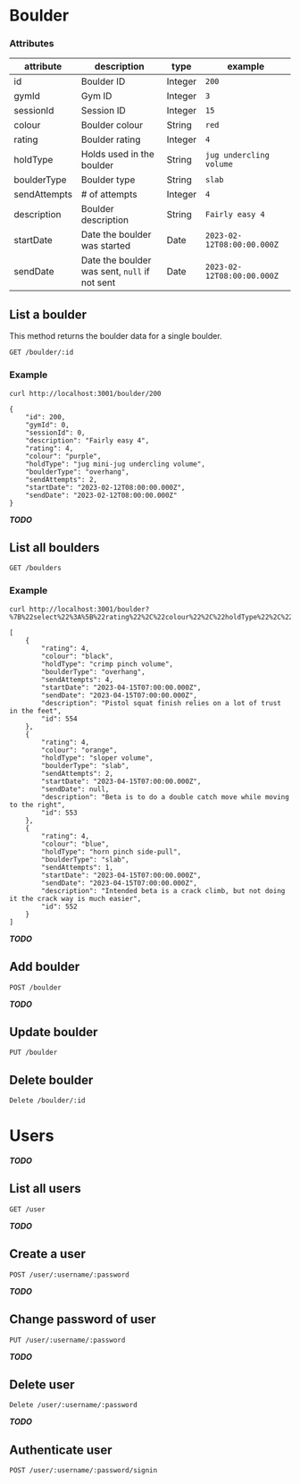 
# Boulder

### Attributes

attribute | description | type | example
--- | --- | --- | ---
id | Boulder ID | Integer | ``` 200 ``` 
gymId | Gym ID | Integer | ``` 3 ```
sessionId | Session ID | Integer | ``` 15 ```
colour | Boulder colour | String | ``` red ```
rating | Boulder rating | Integer | ``` 4 ```
holdType | Holds used in the boulder | String | ``` jug undercling volume ```
boulderType | Boulder type | String | ``` slab ```
sendAttempts | # of attempts | Integer | ``` 4 ```
description | Boulder description | String | ``` Fairly easy 4 ```
startDate | Date the boulder was started | Date | ``` 2023-02-12T08:00:00.000Z ```
sendDate | Date the boulder was sent, ``` null ``` if not sent | Date | ``` 2023-02-12T08:00:00.000Z ```

## List a boulder

This method returns the boulder data for a single boulder.

```
GET /boulder/:id
```

### Example

```
curl http://localhost:3001/boulder/200
```

```
{
    "id": 200,
    "gymId": 0,
    "sessionId": 0,
    "description": "Fairly easy 4",
    "rating": 4,
    "colour": "purple",
    "holdType": "jug mini-jug undercling volume",
    "boulderType": "overhang",
    "sendAttempts": 2,
    "startDate": "2023-02-12T08:00:00.000Z",
    "sendDate": "2023-02-12T08:00:00.000Z"
}
```

***TODO***

## List all boulders

```
GET /boulders
```

### Example

```
curl http://localhost:3001/boulder?%7B%22select%22%3A%5B%22rating%22%2C%22colour%22%2C%22holdType%22%2C%22boulderType%22%2C%22sendAttempts%22%2C%22startDate%22%2C%22sendDate%22%2C%22description%22%2C%22id%22%5D%2C%22where%22%3A%22%22%2C%22orderby%22%3A%5B%7B%22id%22%3A%22DESC%22%7D%5D%2C%22limit%22%3A%222%22%7D
```

```
[
    {
        "rating": 4,
        "colour": "black",
        "holdType": "crimp pinch volume",
        "boulderType": "overhang",
        "sendAttempts": 4,
        "startDate": "2023-04-15T07:00:00.000Z",
        "sendDate": "2023-04-15T07:00:00.000Z",
        "description": "Pistol squat finish relies on a lot of trust in the feet",
        "id": 554
    },
    {
        "rating": 4,
        "colour": "orange",
        "holdType": "sloper volume",
        "boulderType": "slab",
        "sendAttempts": 2,
        "startDate": "2023-04-15T07:00:00.000Z",
        "sendDate": null,
        "description": "Beta is to do a double catch move while moving to the right",
        "id": 553
    },
    {
        "rating": 4,
        "colour": "blue",
        "holdType": "horn pinch side-pull",
        "boulderType": "slab",
        "sendAttempts": 1,
        "startDate": "2023-04-15T07:00:00.000Z",
        "sendDate": "2023-04-15T07:00:00.000Z",
        "description": "Intended beta is a crack climb, but not doing it the crack way is much easier",
        "id": 552
    }
]

```

***TODO***
## Add boulder
```
POST /boulder
```

***TODO***
## Update boulder
```
PUT /boulder
```

## Delete boulder
```
Delete /boulder/:id
```

# Users

***TODO***
## List all users
```
GET /user
```

***TODO***
## Create a user
```
POST /user/:username/:password
```

***TODO***
## Change password of user
```
PUT /user/:username/:password
```

***TODO***
## Delete user
```
Delete /user/:username/:password
```

***TODO***
## Authenticate user
```
POST /user/:username/:password/signin
```

